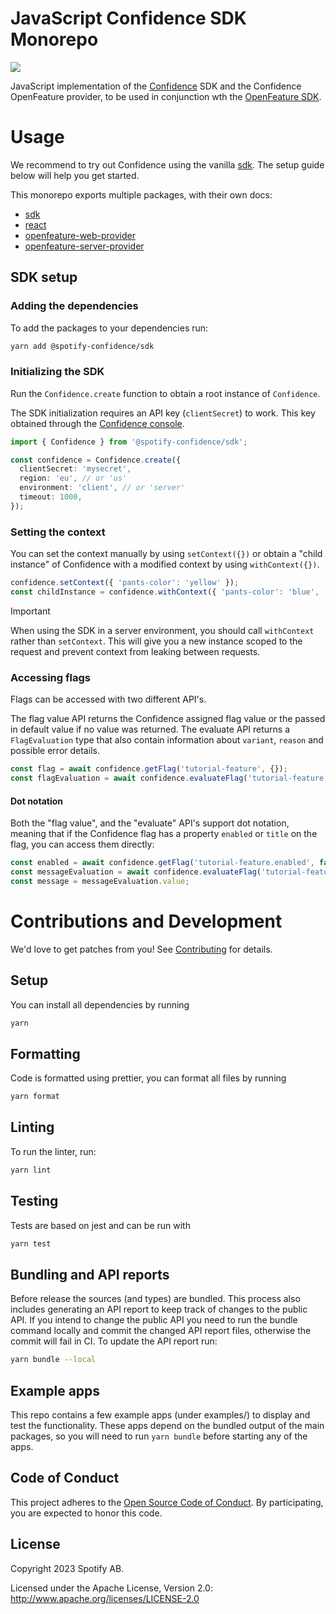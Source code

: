 # JavaScript Confidence SDK Monorepo

![](https://img.shields.io/badge/lifecycle-beta-a0c3d2.svg)

JavaScript implementation of the [Confidence](https://confidence.spotify.com/) SDK and the Confidence OpenFeature provider, to be used in conjunction wth the [OpenFeature SDK](https://github.com/open-feature/js-sdk).

# Usage

We recommend to try out Confidence using the vanilla [sdk](packages/sdk/README.md). The setup guide below will help you get started.

This monorepo exports multiple packages, with their own docs:

- [sdk](packages/sdk/README.md)
- [react](packages/react/README.md)
- [openfeature-web-provider](packages/openfeature-web-provider/README.md)
- [openfeature-server-provider](packages/openfeature-server-provider/README.md)

## SDK setup

### Adding the dependencies

To add the packages to your dependencies run:

```sh
yarn add @spotify-confidence/sdk
```

### Initializing the SDK

Run the `Confidence.create` function to obtain a root instance of `Confidence`.

The SDK initialization requires an API key (`clientSecret`) to work. This key obtained through the [Confidence console](https://app.confidence.spotify.com/).

```ts
import { Confidence } from '@spotify-confidence/sdk';

const confidence = Confidence.create({
  clientSecret: 'mysecret',
  region: 'eu', // or 'us'
  environment: 'client', // or 'server'
  timeout: 1000,
});
```

### Setting the context

You can set the context manually by using `setContext({})` or obtain a "child instance" of Confidence with a modified context by using `withContext({})`.

```ts
confidence.setContext({ 'pants-color': 'yellow' });
const childInstance = confidence.withContext({ 'pants-color': 'blue', 'pants-fit': 'slim' });
```

> [!IMPORTANT]
> When using the SDK in a server environment, you should call `withContext` rather than `setContext`. This will give you a new instance scoped to the request and prevent context from leaking between requests.

### Accessing flags

Flags can be accessed with two different API's.

The flag value API returns the Confidence assigned flag value or the passed in default value if no value was returned.
The evaluate API returns a `FlagEvaluation` type that also contain information about `variant`, `reason` and possible error details.

```ts
const flag = await confidence.getFlag('tutorial-feature', {});
const flagEvaluation = await confidence.evaluateFlag('tutorial-feature', {});
```

#### Dot notation

Both the "flag value", and the "evaluate" API's support dot notation, meaning that if the Confidence flag has a property `enabled` or `title` on the flag, you can access them directly:

```ts
const enabled = await confidence.getFlag('tutorial-feature.enabled', false);
const messageEvaluation = await confidence.evaluateFlag('tutorial-feature.message', 'default message');
const message = messageEvaluation.value;
```

# Contributions and Development

We'd love to get patches from you! See [Contributing](CONTRIBUTING.md) for details.

## Setup

You can install all dependencies by running

```sh
yarn
```

## Formatting

Code is formatted using prettier, you can format all files by running

```sh
yarn format
```

## Linting

To run the linter, run:

```sh
yarn lint
```

## Testing

Tests are based on jest and can be run with

```sh
yarn test
```

## Bundling and API reports

Before release the sources (and types) are bundled. This process also includes generating an API report to keep track of changes to the public API.
If you intend to change the public API you need to run the bundle command locally and commit the changed API report files, otherwise the commit will fail in CI. To update the API report run:

```sh
yarn bundle --local
```

## Example apps

This repo contains a few example apps (under examples/) to display and test the functionality. These apps depend on the bundled output of the main packages, so you will need to run `yarn bundle` before starting any of the apps.

## Code of Conduct

This project adheres to the [Open Source Code of
Conduct](https://github.com/spotify/code-of-conduct/blob/master/code-of-conduct.md).
By participating, you are expected to honor this code.

## License

Copyright 2023 Spotify AB.

Licensed under the Apache License, Version 2.0: http://www.apache.org/licenses/LICENSE-2.0
